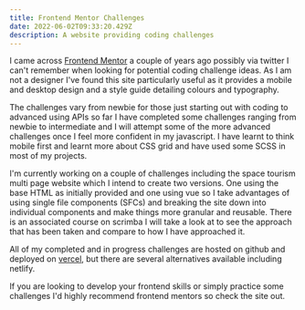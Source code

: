 ```yaml
---
title: Frontend Mentor Challenges
date: 2022-06-02T09:33:20.429Z
description: A website providing coding challenges
---
```

I came across [Frontend Mentor](https://www.frontendmentor.io/) a couple of years ago possibly via twitter I can't remember when looking for potential coding challenge ideas. As I am not a designer I've found this site particularly useful as it provides a mobile and desktop design and a style guide detailing colours and typography.

The challenges vary from newbie for those just starting out with coding to advanced using APIs so far I have completed some challenges ranging from newbie to intermediate and I will attempt some of the more advanced challenges once I feel more confident in my javascript. I have learnt to think mobile first and learnt more about CSS grid and have used some SCSS in most of my projects.

I'm currently working on a couple of challenges including the space tourism multi page website which I intend to create two versions. One using the base HTML as initially provided and one using vue so I take advantages of using single file components (SFCs) and breaking the site down into individual components and make things more granular and reusable. There is an associated course on scrimba I will take a look at to see the approach that has been taken and compare to how I have approached it.

All of my completed and in progress challenges are hosted on github and deployed on [vercel](https://vercel.com/), but there are several alternatives available including netlify.

If you are looking to develop your frontend skills or simply practice some challenges I'd highly recommend frontend mentors so check the site out.